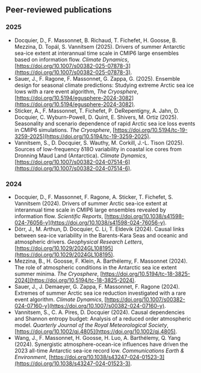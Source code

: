 ## Peer-reviewed publications

### 2025

- Docquier, D., F. Massonnet, B. Richaud, T. Fichefet, H. Goosse, B. Mezzina, D. Topál, S. Vannitsem (2025). Drivers of summer Antarctic sea-ice extent at interannual time scale in CMIP6 large ensembles based on information flow. _Climate Dynamics_, [https://doi.org/10.1007/s00382-025-07878-3](https://doi.org/10.1007/s00382-025-07878-3).
- Sauer, J., F. Ragone, F. Massonnet, G. Zappa, G. (2025). Ensemble design for seasonal climate predictions: Studying extreme Arctic sea ice lows with a rare event algorithm, _The Cryosphere_, [https://doi.org/10.5194/egusphere-2024-3082](https://doi.org/10.5194/egusphere-2024-3082).
- Sticker, A., F. Massonnet, T. Fichefet, P. DeRepentigny, A. Jahn, D. Docquier, C. Wyburn-Powell, D. Quint, E. Shivers, M. Ortiz (2025). Seasonality and scenario dependence of rapid Arctic sea ice loss events in CMIP6 simulations. _The Cryosphere_, [https://doi.org/10.5194/tc-19-3259-2025](https://doi.org/10.5194/tc-19-3259-2025). 
- Vannitsem, S., D. Docquier, S. Wauthy, M. Corkill, J.-L. Tison (2025). Sources of low-frequency δ18O variability in coastal ice cores from Dronning Maud Land (Antarctica). _Climate Dynamics_, [https://doi.org/10.1007/s00382-024-07514-6](https://doi.org/10.1007/s00382-024-07514-6).
  
### 2024

- Docquier, D., F. Massonnet, F. Ragone, A. Sticker, T. Fichefet, S. Vannitsem (2024). Drivers of summer Arctic sea-ice extent at interannual time scale in CMIP6 large ensembles revealed by information flow. _Scientific Reports_, [https://doi.org/10.1038/s41598-024-76056-y](https://doi.org/10.1038/s41598-024-76056-y).
- Dörr, J., M. Arthun, D. Docquier, C. Li, T. Eldevik (2024). Causal links between sea-ice variability in the Barents-Kara Seas and oceanic and atmospheric drivers. _Geophysical Research Letters_, [https://doi.org/10.1029/2024GL108195](https://doi.org/10.1029/2024GL108195).
- Mezzina, B., H. Goosse, F. Klein, A. Barthélemy, F. Massonnet (2024). The role of atmospheric conditions in the Antarctic sea ice extent summer minima. _The Cryosphere_, [https://doi.org/10.5194/tc-18-3825-2024](https://doi.org/10.5194/tc-18-3825-2024).
- Sauer, J., J. Demaeyer, G. Zappa, F. Massonnet, F. Ragone (2024). Extremes of summer Arctic sea ice reduction investigated with a rare event algorithm. _Climate Dynamics_, [https://doi.org/10.1007/s00382-024-07160-y](https://doi.org/10.1007/s00382-024-07160-y).
- Vannitsem, S., C. A. Pires, D. Docquier (2024). Causal dependencies and Shannon entropy budget: Analysis of a reduced order atmospheric model. _Quarterly Journal of the Royal Meteorological Society_, [https://doi.org/10.1002/qj.4805](https://doi.org/10.1002/qj.4805).
- Wang, J., F. Massonnet, H. Goosse, H. Luo, A. Barthélemy, Q. Yang (2024). Synergistic atmosphere-ocean-ice influences have driven the 2023 all-time Antarctic sea-ice record low. _Communications Earth & Environment_, [https://doi.org/10.1038/s43247-024-01523-3](https://doi.org/10.1038/s43247-024-01523-3).
